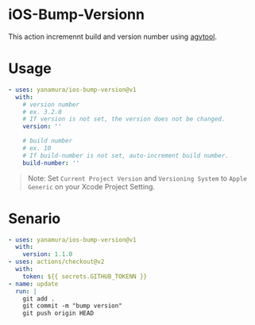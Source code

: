 # iOS-Bump-Versionn

This action incremennt build and version number using [agvtool](https://developer.apple.com/library/archive/qa/qa1827/_index.html).

# Usage

```yaml
- uses: yanamura/ios-bump-version@v1
  with:
    # version number
    # ex. 3.2.0
    # If version is not set, the version does not be changed.
    version: ''

    # build number
    # ex. 10
    # If build-number is not set, auto-increment build number.
    build-number: ''
```

> Note: Set `Current Project Version` and `Versioning System` to `Apple Generic` on your Xcode Project Setting.

# Senario

```yaml
- uses: yanamura/ios-bump-version@v1
  with:
    version: 1.1.0
- uses: actions/checkout@v2
  with:
    token: ${{ secrets.GITHUB_TOKENN }}
- name: update
  run: |
    git add .
    git commit -m "bump version"
    git push origin HEAD
```